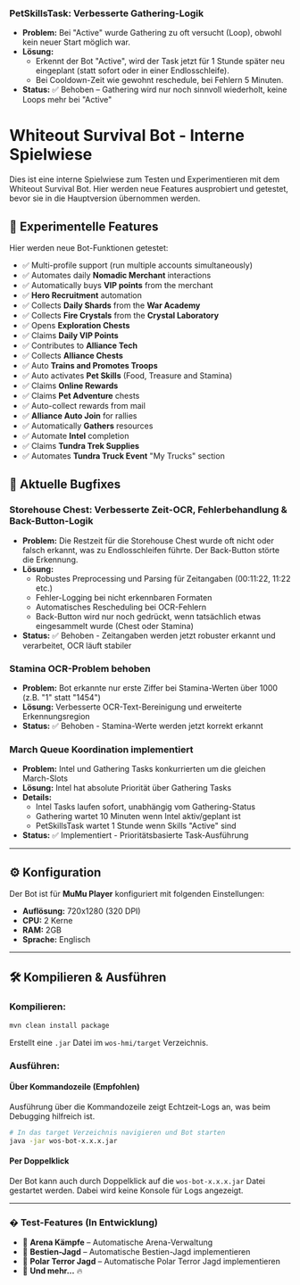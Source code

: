### PetSkillsTask: Verbesserte Gathering-Logik
- **Problem:** Bei "Active" wurde Gathering zu oft versucht (Loop), obwohl kein neuer Start möglich war.
- **Lösung:**
  - Erkennt der Bot "Active", wird der Task jetzt für 1 Stunde später neu eingeplant (statt sofort oder in einer Endlosschleife).
  - Bei Cooldown-Zeit wie gewohnt reschedule, bei Fehlern 5 Minuten.
- **Status:** ✅ Behoben – Gathering wird nur noch sinnvoll wiederholt, keine Loops mehr bei "Active"
# Whiteout Survival Bot - Interne Spielwiese

Dies ist eine interne Spielwiese zum Testen und Experimentieren mit dem Whiteout Survival Bot. Hier werden neue Features ausprobiert und getestet, bevor sie in die Hauptversion übernommen werden.

## 🧪 Experimentelle Features

Hier werden neue Bot-Funktionen getestet:

- ✅ Multi-profile support (run multiple accounts simultaneously)
- ✅ Automates daily **Nomadic Merchant** interactions
- ✅ Automatically buys **VIP points** from the merchant
- ✅ **Hero Recruitment** automation
- ✅ Collects **Daily Shards** from the **War Academy**
- ✅ Collects **Fire Crystals** from the **Crystal Laboratory**
- ✅ Opens **Exploration Chests**
- ✅ Claims **Daily VIP Points**
- ✅ Contributes to **Alliance Tech**
- ✅ Collects **Alliance Chests**
- ✅ Auto **Trains and Promotes Troops**
- ✅ Auto activates **Pet Skills** (Food, Treasure and Stamina)
- ✅ Claims **Online Rewards**
- ✅ Claims **Pet Adventure** chests
- ✅ Auto-collect rewards from mail
- ✅ **Alliance Auto Join** for rallies
- ✅ Automatically **Gathers** resources
- ✅ Automate **Intel** completion
- ✅ Claims **Tundra Trek Supplies**
- ✅ Automates **Tundra Truck Event** "My Trucks" section

## 🔧 Aktuelle Bugfixes



### Storehouse Chest: Verbesserte Zeit-OCR, Fehlerbehandlung & Back-Button-Logik
- **Problem:** Die Restzeit für die Storehouse Chest wurde oft nicht oder falsch erkannt, was zu Endlosschleifen führte. Der Back-Button störte die Erkennung.
- **Lösung:**
  - Robustes Preprocessing und Parsing für Zeitangaben (00:11:22, 11:22 etc.)
  - Fehler-Logging bei nicht erkennbaren Formaten
  - Automatisches Rescheduling bei OCR-Fehlern
  - Back-Button wird nur noch gedrückt, wenn tatsächlich etwas eingesammelt wurde (Chest oder Stamina)
- **Status:** ✅ Behoben - Zeitangaben werden jetzt robuster erkannt und verarbeitet, OCR läuft stabiler

### Stamina OCR-Problem behoben
- **Problem:** Bot erkannte nur erste Ziffer bei Stamina-Werten über 1000 (z.B. "1" statt "1454")
- **Lösung:** Verbesserte OCR-Text-Bereinigung und erweiterte Erkennungsregion
- **Status:** ✅ Behoben - Stamina-Werte werden jetzt korrekt erkannt

### March Queue Koordination implementiert
- **Problem:** Intel und Gathering Tasks konkurrierten um die gleichen March-Slots
- **Lösung:** Intel hat absolute Priorität über Gathering Tasks
- **Details:** 
  - Intel Tasks laufen sofort, unabhängig vom Gathering-Status
  - Gathering wartet 10 Minuten wenn Intel aktiv/geplant ist
  - PetSkillsTask wartet 1 Stunde wenn Skills "Active" sind
- **Status:** ✅ Implementiert - Prioritätsbasierte Task-Ausführung

---

## ⚙️ Konfiguration

Der Bot ist für **MuMu Player** konfiguriert mit folgenden Einstellungen:

- **Auflösung:** 720x1280 (320 DPI)  
- **CPU:** 2 Kerne  
- **RAM:** 2GB 
- **Sprache:** Englisch

---

## 🛠️ Kompilieren & Ausführen

### Kompilieren:

```sh
mvn clean install package
```
Erstellt eine `.jar` Datei im `wos-hmi/target` Verzeichnis.

### Ausführen:

#### Über Kommandozeile (Empfohlen)
Ausführung über die Kommandozeile zeigt Echtzeit-Logs an, was beim Debugging hilfreich ist.
```sh
# In das target Verzeichnis navigieren und Bot starten
java -jar wos-bot-x.x.x.jar
```

#### Per Doppelklick
Der Bot kann auch durch Doppelklick auf die `wos-bot-x.x.x.jar` Datei gestartet werden. Dabei wird keine Konsole für Logs angezeigt.

---

### � Test-Features (In Entwicklung)
- 🔹 **Arena Kämpfe** – Automatische Arena-Verwaltung
- 🔹 **Bestien-Jagd** – Automatische Bestien-Jagd implementieren
- 🔹 **Polar Terror Jagd** – Automatische Polar Terror Jagd implementieren
- 🔹 **Und mehr...** 🔥




